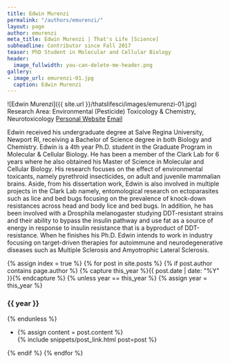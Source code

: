 ```yaml
---
title: Edwin Murenzi
permalink: "/authors/emurenzi/"
layout: page
author: emurenzi
meta_title: Edwin Murenzi | That's Life [Science]
subheadline: Contributor since Fall 2017
teaser: PhD Student in Molecular and Cellular Biology
header:
  image_fullwidth: you-can-delete-me-header.png
gallery:
- image_url: emurenzi-01.jpg
  caption: Edwin Murenzi
---
```


![Edwin Murenzi]({{ site.url }}/thatslifesci/images/emurenzi-01.jpg)
Research Area: Environmental (Pesticide) Toxicology & Chemistry, Neurotoxicology
[Personal Website](https://www.vasci.umass.edu/contact-us/gradstudents/edwin-murenzi)
[Email](mailto:emurenzi@vasci.umass.edu)

Edwin received his undergraduate degree at Salve Regina University, Newport RI, receiving a Bachelor of Science degree in both Biology and Chemistry. Edwin is a 4th year Ph.D. student in the Graduate Program in Molecular & Cellular Biology. He has been a member of the Clark Lab for 6 years where he also obtained his Master of Science in Molecular and Cellular Biology. His research focuses on the effect of environmental toxicants, namely pyrethroid insecticides, on adult and juvenile mammalian brains. Aside, from his dissertation work, Edwin is also involved in multiple projects in the Clark Lab namely, entomological research on ectoparasites such as lice and bed bugs focusing on the prevalence of knock-down resistances across head and body lice and bed bugs. In addition, he has been involved with a Drosphila melanogaster studying DDT-resistant strains and their ability to bypass the insulin pathway and use fat as a source of energy in response to insulin resistance that is a byproduct of DDT-resistance. When he finishes his Ph.D. Edwin intends to work in industry focusing on target-driven therapies for autoimmune and neurodegenerative diseases such as Multiple Sclerosis and Amyotrophic Lateral Sclerosis.

{% assign index = true %}
{% for post in site.posts %}
{% if post.author contains page.author %}
{% capture this_year %}{{ post.date | date: "%Y" }}{% endcapture %}
{% unless year == this_year %}
{% assign year = this_year %}
<h3>{{ year }}</h3>
{% endunless %}
<ul style="list-style-type:disc">
 <li> 
 {% assign content = post.content %} 
 <article>
 {% include snippets/post_link.html post=post %}
 </article>
 </li>
</ul>
{% endif %}
{% endfor %}
